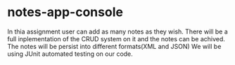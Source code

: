 # notes-app-console

In thia assignment user can add as many notes as they wish.
There will be a full inplementation of the CRUD system on it and the notes can be achived.
The notes will be persist into different formats(XML and JSON)
We will be using JUnit automated testing on our code.
